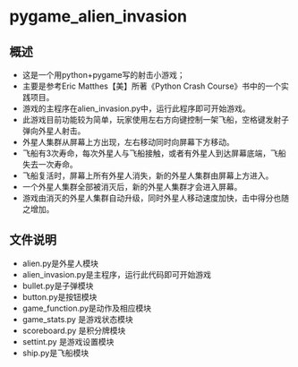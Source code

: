 # pygame_alien_invasion
## 概述
- 这是一个用python+pygame写的射击小游戏；
- 主要是参考Eric Matthes【美】所著《Python Crash Course》书中的一个实践项目。
- 游戏的主程序在alien_invasion.py中，运行此程序即可开始游戏。
- 此游戏目前功能较为简单，玩家使用左右方向键控制一架飞船，空格键发射子弹向外星人射击。
- 外星人集群从屏幕上方出现，左右移动同时向屏幕下方移动。
- 飞船有3次寿命，每次外星人与飞船接触，或者有外星人到达屏幕底端，飞船失去一次寿命。
- 飞船复活时，屏幕上所有外星人消失，新的外星人集群由屏幕上方进入。
- 一个外星人集群全部被消灭后，新的外星人集群才会进入屏幕。
- 游戏由消灭的外星人集群自动升级，同时外星人移动速度加快，击中得分也随之增加。
## 文件说明
- alien.py是外星人模块
- alien_invasion.py是主程序，运行此代码即可开始游戏
- bullet.py是子弹模块
- button.py是按钮模块
- game_function.py是动作及相应模块
- game_stats.py 是游戏状态模块
- scoreboard.py 是积分牌模块
- settint.py 是游戏设置模块
- ship.py是飞船模块


